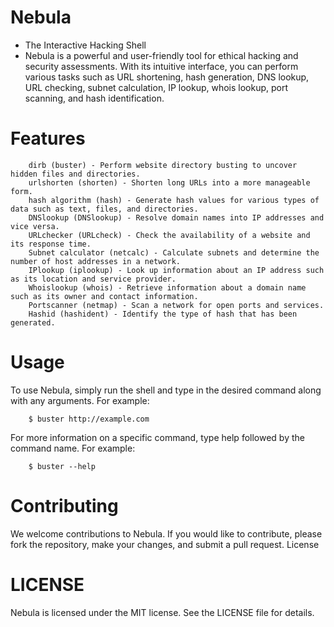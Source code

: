 # Nebula 

  - The Interactive Hacking Shell
  - Nebula is a powerful and user-friendly tool for ethical hacking and security assessments. With its intuitive interface, you can perform various tasks such as URL shortening, hash generation, DNS lookup, URL checking, subnet calculation, IP lookup, whois lookup, port scanning, and hash identification.

# Features
```
    dirb (buster) - Perform website directory busting to uncover hidden files and directories.
    urlshorten (shorten) - Shorten long URLs into a more manageable form.
    hash algorithm (hash) - Generate hash values for various types of data such as text, files, and directories.
    DNSlookup (DNSlookup) - Resolve domain names into IP addresses and vice versa.
    URLchecker (URLcheck) - Check the availability of a website and its response time.
    Subnet calculator (netcalc) - Calculate subnets and determine the number of host addresses in a network.
    IPlookup (iplookup) - Look up information about an IP address such as its location and service provider.
    Whoislookup (whois) - Retrieve information about a domain name such as its owner and contact information.
    Portscanner (netmap) - Scan a network for open ports and services.
    Hashid (hashident) - Identify the type of hash that has been generated.
```
# Usage

  To use Nebula, simply run the shell and type in the desired command along with any arguments. For example:
```  
    $ buster http://example.com
```  
  For more information on a specific command, type help followed by the command name. For example:
```    
    $ buster --help
```
# Contributing
 
 We welcome contributions to Nebula. If you would like to contribute, please fork the repository, make your changes, and submit a pull request.
License

# LICENSE

  Nebula is licensed under the MIT license. See the LICENSE file for details.
